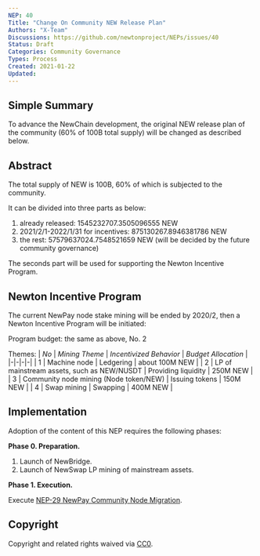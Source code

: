 ```yaml
---
NEP: 40
Title: "Change On Community NEW Release Plan"
Authors: "X-Team"
Discussions: https://github.com/newtonproject/NEPs/issues/40
Status: Draft
Categories: Community Governance
Types: Process
Created: 2021-01-22
Updated: 
---
```


## Simple Summary

To advance the NewChain development, the original NEW release plan of the community (60% of 100B total supply) will be changed as described below.

## Abstract

The total supply of NEW is 100B, 60% of which is subjected to the community.

It can be divided into three parts as below:

1. already released: 1545232707.3505096555 NEW
2. 2021/2/1-2022/1/31 for incentives: 875130267.8946381786 NEW
3. the rest: 57579637024.7548521659 NEW (will be decided by the future community governance)

The seconds part will be used for supporting the Newton Incentive Program.

## Newton Incentive Program

The current NewPay node stake mining will be ended by 2020/2, then a Newton Incentive Program will be initiated:

Program budget: the same as above, No. 2

Themes:
| *No* | *Mining Theme* | *Incentivized Behavior* | *Budget Allocation* |
|-|-|-|-|
| 1 | Machine node | Ledgering | about 100M NEW |
| 2 | LP of mainstream assets, such as NEW/NUSDT | Providing liquidity | 250M NEW |
| 3 | Community node mining (Node token/NEW)  | Issuing tokens | 150M NEW |
| 4 | Swap mining | Swapping | 400M NEW |

## Implementation

Adoption of the content of this NEP requires the following phases:

**Phase 0. Preparation.**

1. Launch of NewBridge.
2. Launch of NewSwap LP mining of mainstream assets.

**Phase 1. Execution.**

Execute [NEP-29 NewPay Community Node Migration](../nep-29/index.md).

## Copyright

Copyright and related rights waived via [CC0](https://creativecommons.org/publicdomain/zero/1.0/).
